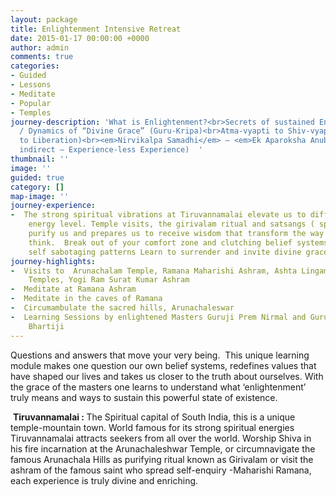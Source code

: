 ```yaml
---
layout: package
title: Enlightenment Intensive Retreat
date: 2015-01-17 00:00:00 +0000
author: admin
comments: true
categories:
- Guided
- Lessons
- Meditate
- Popular
- Temples
journey-description: 'What is Enlightenment?<br>Secrets of sustained Enlightenment
  / Dynamics of “Divine Grace” (Guru-Kripa)<br>Atma-vyapti to Shiv-vyapti (Enlightenment
  to Liberation)<br><em>Nirvikalpa Samadhi</em> – <em>Ek Aparoksha Anubhuti</em> (An
  indirect – Experience-less Experience)  '
thumbnail: ''
image: ''
guided: true
category: []
map-image: ''
journey-experience:
-  The strong spiritual vibrations at Tiruvannamalai elevate us to different
    energy level. Temple visits, the girivalam ritual and satsangs ( spiritual discourses)
    purify us and prepares us to receive wisdom that transform the way we live and
    think.  Break out of your comfort zone and clutching belief systems Heal your
    self sabotaging patterns Learn to surrender and invite divine grace
journey-highlights:
-  Visits to  Arunachalam Temple, Ramana Maharishi Ashram, Ashta Lingam
    Temples, Yogi Ram Surat Kumar Ashram
-  Meditate at Ramana Ashram
-  Meditate in the caves of Ramana
-  Circumambulate the sacred hills, Arunachaleswar
-  Learning Sessions by enlightened Masters Guruji Prem Nirmal and Guruma
    Bhartiji
---
```

<p>Questions and answers that move your very being.  This unique learning module makes one question our own belief systems, redefines values that have shaped our lives and takes us closer to the truth about ourselves. With the grace of the masters one learns to understand what ‘enlightenment’ truly means and ways to sustain this powerful state of existence.</p>
<p> <strong>Tiruvannamalai : </strong>The Spiritual capital of South India, this is a unique temple-mountain town. World famous for its strong spiritual energies Tiruvannamalai attracts seekers from all over the world. Worship Shiva in his fire incarnation at the Arunachaleshwar Temple, or circumnavigate the famous Arunachala Hills as purifying ritual known as Girivalam or visit the ashram of the famous saint who spread self-enquiry -Maharishi Ramana, each experience is truly divine and enriching.</p>
